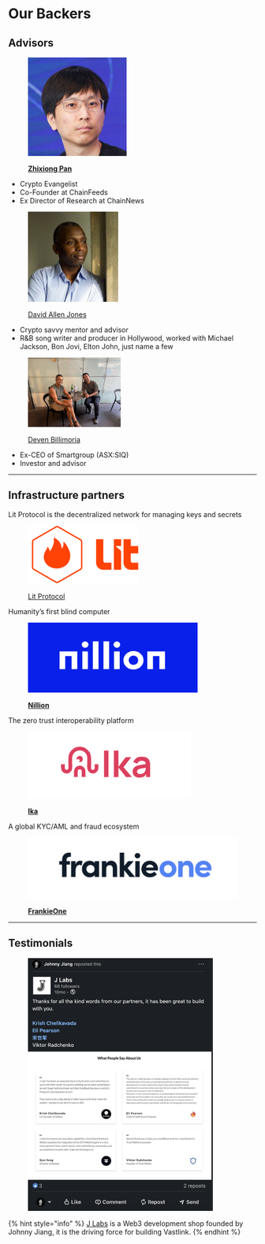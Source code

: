 # Our Backers

## **Advisors**



<div align="left"><figure><img src="../.gitbook/assets/1607358132272.jpeg" alt="" width="200"><figcaption><p><a href="https://www.linkedin.com/in/zhixiong-pan-57839122/"> <strong>Zhixiong Pan</strong></a></p></figcaption></figure></div>

* Crypto Evangelist
* Co-Founder at ChainFeeds
* Ex Director of Research at ChainNews



<div align="left"><figure><img src="../.gitbook/assets/David_Allen_Jones.jpeg" alt="" width="183"><figcaption><p><a href="https://www.discogs.com/artist/496195-David-Allen-Jones">David Allen Jones</a></p></figcaption></figure></div>

* Crypto savvy mentor and advisor
* R\&B song writer and producer in Hollywood, worked with Michael Jackson, Bon Jovi, Elton John, just name a few



<div align="left"><figure><img src="../.gitbook/assets/Deven_Billimora.JPG" alt="" width="188"><figcaption><p><a href="https://www.linkedin.com/in/devenbillimoria/">Deven Billimoria</a></p></figcaption></figure></div>

* Ex-CEO of Smartgroup (ASX:SIQ)
* Investor and advisor



***

## Infrastructure partners



Lit Protocol is the decentralized network for managing keys and secrets

<div align="left"><figure><img src="../.gitbook/assets/Lit_logo.png" alt="" width="224"><figcaption><p><a href="https://www.litprotocol.com/">Lit Protocol</a></p></figcaption></figure></div>



Humanity’s first blind computer&#x20;

<div align="left"><figure><img src="../.gitbook/assets/Nillion_logo.png" alt=""><figcaption><p><a href="https://nillion.com/"><strong>Nillion</strong></a></p></figcaption></figure></div>



The zero trust interoperability platform

<div align="left"><figure><img src="../.gitbook/assets/Ika_logo.png" alt=""><figcaption><p><a href="https://ika.xyz/"><strong>Ika</strong></a></p></figcaption></figure></div>



A global KYC/AML and fraud ecosystem&#x20;

<div align="left"><figure><img src="../.gitbook/assets/FrankieOne_logo.png" alt=""><figcaption><p><a href="https://frankieone.com/"><strong>FrankieOne</strong></a></p></figcaption></figure></div>



***

## Testimonials

<div align="left"><figure><img src="../.gitbook/assets/J_Labs.png" alt="" width="375"><figcaption></figcaption></figure></div>

{% hint style="info" %}
[J Labs](https://j-labs.xyz/) is a Web3 development shop founded by Johnny Jiang, it is the driving force for building Vastlink.
{% endhint %}
